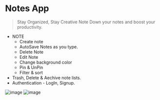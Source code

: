 # Notes App

> Stay Organized, Stay Creative
> Note Down your notes and boost your productivity.

- NOTE 
  - Create note
  - AutoSave Notes as you type. 
  - Delete Note
  - Edit Note
  - Change background color
  - Pin & UnPin
  - Filter & sort
- Trash, Delete & Aechive note lists.
- Authentication - LogIn, Signup.

![image](https://user-images.githubusercontent.com/66322728/169646657-c1856c73-5a6e-40b2-8d45-8760c66936c5.png)
![image](https://user-images.githubusercontent.com/66322728/169647497-336ca57f-293a-4491-a067-bfb99366d581.png)

